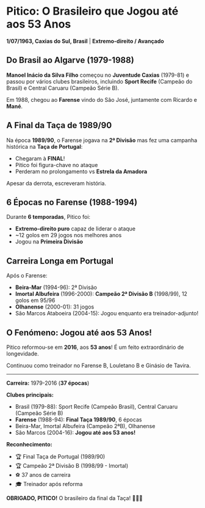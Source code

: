 # Pitico: O Brasileiro que Jogou até aos 53 Anos

**1/07/1963, Caxias do Sul, Brasil** | **Extremo-direito / Avançado**

## Do Brasil ao Algarve (1979-1988)

**Manoel Inácio da Silva Filho** começou no **Juventude Caxias** (1979-81) e passou por vários clubes brasileiros, incluindo **Sport Recife** (Campeão do Brasil) e Central Caruaru (Campeão Série B).

Em 1988, chegou ao **Farense** vindo do São José, juntamente com Ricardo e **Mané**.

## A Final da Taça de 1989/90

Na época **1989/90**, o Farense jogava na **2ª Divisão** mas fez uma campanha histórica na **Taça de Portugal**:
- Chegaram à **FINAL**!
- Pitico foi figura-chave no ataque
- Perderam no prolongamento vs **Estrela da Amadora**

Apesar da derrota, escreveram história.

## 6 Épocas no Farense (1988-1994)

Durante **6 temporadas**, Pitico foi:
- **Extremo-direito puro** capaz de liderar o ataque
- ~12 golos em 29 jogos nos melhores anos
- Jogou na **Primeira Divisão**

## Carreira Longa em Portugal

Após o Farense:
- **Beira-Mar** (1994-96): 2ª Divisão
- **Imortal Albufeira** (1996-2000): **Campeão 2ª Divisão B** (1998/99), 12 golos em 95/96
- **Olhanense** (2000-01): 31 jogos
- São Marcos Ataboeira (2004-15): Jogou enquanto era treinador-adjunto!

## O Fenómeno: Jogou até aos 53 Anos!

Pitico reformou-se em **2016**, aos **53 anos**! É um feito extraordinário de longevidade.

Continuou como treinador no Farense B, Louletano B e Ginásio de Tavira.

---

**Carreira:** 1979-2016 (**37 épocas**)

**Clubes principais:**
- Brasil (1979-88): Sport Recife (Campeão Brasil), Central Caruaru (Campeão Série B)
- **Farense** (1988-94): **Final Taça 1989/90**, 6 épocas
- Beira-Mar, Imortal Albufeira (Campeão 2ªB), Olhanense
- São Marcos (2004-16): **Jogou até aos 53 anos!**

**Reconhecimento:**
- 🏆 Final Taça de Portugal (1989/90)
- 🏆 Campeão 2ª Divisão B (1998/99 - Imortal)
- ⚽ 37 anos de carreira
- 🎓 Treinador após reforma

**OBRIGADO, PITICO!** O brasileiro da final da Taça! 🦁🇧🇷
